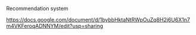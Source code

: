 
Recommendation system 


https://docs.google.com/document/d/1bybbHktaNtRWpOuZq8H2j6U6X1n7m4VKFeroqADNNYM/edit?usp=sharing
